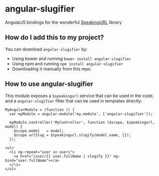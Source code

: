 # angular-slugifier

AngularJS bindings for the wonderful [SpeakingURL](https://github.com/pid/speakingurl) library

## How do I add this to my project?

You can download `angular-slugifier` by:

* Using bower and running `bower install angular-slugifier`
* Using npm and running `npm install angular-slugifier`
* Downloading it manually from this repo

## How to use angular-slugifier

This module exposes a `$speakingurl` service that can be used in the code,
and a `angular-slugifier` filter that can be used in templates directly:

```
MyAngularModule = (function () {
  var myModule = angular.module('my.module', ['angular-slugifier']);

  myModule.controller('MyController', function ($scope, $speakingurl, model) {
    $scope.model   = model;
    $scope urlSlug = $speakingurl.slugify(model.name, {});
  });
```

```
<ul>
  <li ng-repeat="user in users">
    <a href="/user/{{ user.fullName | slugify }}" ng-bind="user.fullName"></a>
  </li>
</ul>